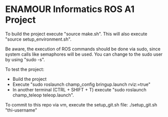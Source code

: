 # ENAMOUR Informatics ROS A1 Project

To build the project execute "source make.sh". This will also execute "source setup_environment.sh".

Be aware, the execution of ROS commands should be done via sudo, since system calls like semaphores will be used.
You can change to the sudo user by using "sudo -s".

To test the project:
- Build the project 
- Execute "sudo roslaunch champ_config bringup.launch rviz:=true"
- In another terminal (CTRL + SHIFT + T) execute "sudo roslaunch champ_teleop teleop.launch".

To commit to this repo via vm, execute the setup_git.sh file:
./setup_git.sh "thi-username"
